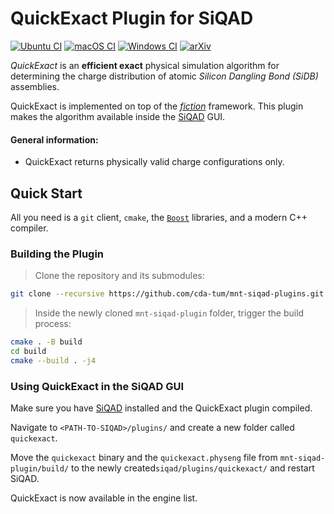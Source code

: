 # QuickExact Plugin for SiQAD

[![Ubuntu CI](https://img.shields.io/github/actions/workflow/status/cda-tum/mnt-siqad-plugins/ubuntu.yml?label=Ubuntu&logo=ubuntu&style=flat-square)](https://github.com/cda-tum/mnt-siqad-plugins/actions/workflows/ubuntu.yml)
[![macOS CI](https://img.shields.io/github/actions/workflow/status/cda-tum/mnt-siqad-plugins/macos.yml?label=macOS&logo=apple&style=flat-square)](https://github.com/cda-tum/mnt-siqad-plugins/actions/workflows/macos.yml)
[![Windows CI](https://img.shields.io/github/actions/workflow/status/cda-tum/mnt-siqad-plugins/windows.yml?label=Windows&logo=windows&style=flat-square)](https://github.com/cda-tum/mnt-siqad-plugins/actions/workflows/windows.yml)
[![arXiv](https://img.shields.io/static/v1?label=arXiv&message=2303.03422&color=informational&style=flat-square)](http://arxiv.org/abs/2303.03422)

*QuickExact* is an **efficient exact** physical simulation algorithm for determining the charge distribution of
atomic *Silicon Dangling Bond (SiDB)* assemblies.

QuickExact is implemented on top of the [*fiction*](https://github.com/cda-tum/fiction/) framework. This plugin makes
the
algorithm available inside the [SiQAD](https://github.com/siqad/siqad) GUI.

#### General information:

- QuickExact returns physically valid charge configurations only.

## Quick Start

All you need is a `git` client, `cmake`, the [`Boost`](https://www.boost.org/) libraries, and a modern C++ compiler.

### Building the Plugin

> Clone the repository and its submodules:

```bash
git clone --recursive https://github.com/cda-tum/mnt-siqad-plugins.git
```

> Inside the newly cloned `mnt-siqad-plugin` folder, trigger the build process:

```bash
cmake . -B build
cd build
cmake --build . -j4
```

### Using QuickExact in the SiQAD GUI

Make sure you have [SiQAD](https://github.com/siqad/siqad) installed and the QuickExact plugin compiled.

Navigate to `<PATH-TO-SIQAD>/plugins/` and create a new folder called `quickexact`.

Move the `quickexact` binary and the `quickexact.physeng` file from `mnt-siqad-plugin/build/` to the newly
created`siqad/plugins/quickexact/` and restart SiQAD.

QuickExact is now available in the engine list.
